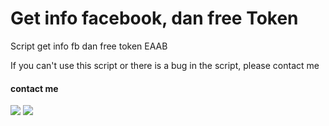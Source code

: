 # Get info facebook, dan free Token

Script get info fb dan free token EAAB


If you can't use this script or there is a bug in the script, please contact me
#### contact me
[![](https://img.shields.io/badge/Github-black?logo=Github&logoColor=black&labelColor=white)](https://www.github.com/4se1L)
[![](https://img.shields.io/badge/Whatsapp-CHAT-red?logo=Whatsapp&logoColor=Brightgreen&labelColor=white)](https://wa.me/?text=Asalamualaikum+bang)
#
